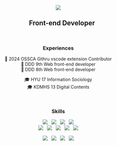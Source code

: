 <div id="user-content-toc" align="center">
  <img src="https://capsule-render.vercel.app/api?type=venom&color=0:a9cef8,100:fdcdf2&fontColor=5c545b&height=200&section=header&text=minjeong&fontSize=90" />
  
  <ul style="list-style: none;">
    <summary>
      <h2>Front-end Developer</h2>
    </summary>
  </ul>

  <br/>
  
  <h3>Experiences</h3>
  <p>
    🚀 2024 OSSCA Githru vscode extension Contributor<br/>
    🚀 DDD 9th Web front-end developer<br/>
    🚀 DDD 8th Web front-end developer<br/>
  </p>
  <p>
    🎓 HYU 17 Information Sociology<br/>
    🎓 KDMHS 13 Digital Contents<br/>
  </p>
  
  <br/>
  
  <h3>Skills</h3>

  <p>
    <img src="https://img.shields.io/badge/JavaScript-a9cef8?style=flat&logo=javascript&logoColor=white"/>&nbsp;&nbsp;
    <img src="https://img.shields.io/badge/TypeScript-a9cef8?style=flat&logo=typescript&logoColor=white"/>&nbsp;&nbsp;
    <img src="https://img.shields.io/badge/React-a9cef8?style=flat&logo=react&logoColor=white"/>&nbsp;&nbsp;
    <img src="https://img.shields.io/badge/Vue.js-a9cef8?style=flat&logo=vue.js&logoColor=white"/><br/>
    <img src="https://img.shields.io/badge/TanStack%20Query-a9cef8?style=flat&logo=reactquery&logoColor=white"/>&nbsp;&nbsp;
    <img src="https://img.shields.io/badge/Vuex-a9cef8?style=flat&logo=vue.js&logoColor=white"/>&nbsp;&nbsp;
    <img src="https://img.shields.io/badge/jQuery-a9cef8?style=flat&logo=jquery&logoColor=white"/>&nbsp;&nbsp;
    <img src="https://img.shields.io/badge/Sass-a9cef8?style=flat&logo=sass&logoColor=white"/>&nbsp;&nbsp;
    <img src="https://img.shields.io/badge/styled--components-a9cef8?style=flat&logo=styled-components&logoColor=white"/>
  </p>
  <p>
    <img src="https://img.shields.io/badge/Git-fdcdf2?style=flat&logo=git&logoColor=white"/>&nbsp;&nbsp;
    <img src="https://img.shields.io/badge/Figma-fdcdf2?style=flat&logo=figma&logoColor=white"/>&nbsp;&nbsp;
    <img src="https://img.shields.io/badge/Notion-fdcdf2?style=flat&logo=notion&logoColor=white"/>&nbsp;&nbsp;
    <img src="https://img.shields.io/badge/Slack-fdcdf2?style=flat&logo=slack&logoColor=white"/>
  </p>
</div>
